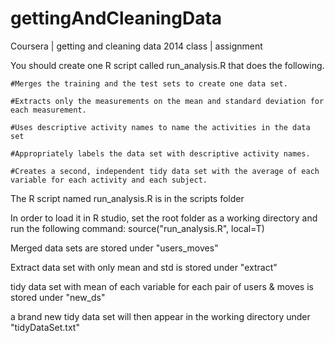 gettingAndCleaningData
======================

Coursera | getting and cleaning data 2014 class | assignment


You should create one R script called run_analysis.R that does the following. 

	#Merges the training and the test sets to create one data set.

	#Extracts only the measurements on the mean and standard deviation for each measurement. 

	#Uses descriptive activity names to name the activities in the data set

	#Appropriately labels the data set with descriptive activity names. 

	#Creates a second, independent tidy data set with the average of each variable for each activity and each subject. 


The R script named run_analysis.R is in the scripts folder

In order to load it in R studio, set the root folder as a working directory and run the following command:
	source("run_analysis.R", local=T)

Merged data sets are stored under "users_moves"

Extract data set with only mean and std is stored under "extract"

tidy data set with mean of each variable for each pair of users & moves is stored under "new_ds"

a brand new tidy data set will then appear in the working directory under "tidyDataSet.txt"
